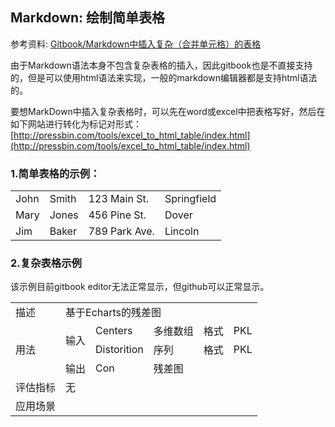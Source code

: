## Markdown: 绘制简单表格

参考资料: [Gitbook/Markdown中插入复杂（合并单元格）的表格](https://blog.csdn.net/wiborgite/article/details/78044656)

由于Markdown语法本身不包含复杂表格的插入，因此gitbook也是不直接支持的，但是可以使用html语法来实现，一般的markdown编辑器都是支持html语法的。

要想MarkDown中插入复杂表格时，可以先在word或excel中把表格写好，然后在如下网站进行转化为标记对形式：[http://pressbin.com/tools/excel_to_html_table/index.html](http://pressbin.com/tools/excel_to_html_table/index.html)

### 1.简单表格的示例：

<table>
   <tr>
      <td>John</td>
      <td>Smith</td>
      <td>123 Main St.</td>
      <td>Springfield</td>
   </tr>
   <tr>
      <td>Mary</td>
      <td>Jones</td>
      <td>456 Pine St.</td>
      <td>Dover</td>
   </tr>
   <tr>
      <td>Jim</td>
      <td>Baker</td>
      <td>789 Park Ave.</td>
      <td>Lincoln</td>
   </tr>
</table>

### 2.复杂表格示例

该示例目前gitbook editor无法正常显示，但github可以正常显示。

<table>
   <tr>
      <td>描述</td>
      <td colspan="5">基于Echarts的残差图</td>
   </tr>
   <tr>
      <td rowspan="3">用法</td>
      <td rowspan="2">输入</td>
      <td>Centers</td>
      <td>多维数组</td>
      <td>格式</td>
      <td>PKL</td>
   </tr>
   <tr>
      <td>Distorition</td>
      <td>序列</td>
      <td>格式</td>
      <td>PKL</td>
   </tr>
   <tr>
      <td>输出</td>
      <td>Con</td>
      <td colspan="3">残差图</td>
   </tr>
   <tr>
      <td>评估指标</td>
      <td colspan="5">无</td>
   </tr>
   <tr>
      <td>应用场景</td>
      <td colspan="5"></td>
    </tr>
</table>

